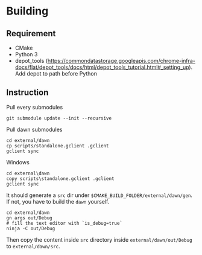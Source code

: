 # Building

## Requirement

- CMake
- Python 3
- depot_tools (https://commondatastorage.googleapis.com/chrome-infra-docs/flat/depot_tools/docs/html/depot_tools_tutorial.html#_setting_up). Add depot to path before Python

## Instruction

Pull every submodules

```
git submodule update --init --recursive
```

Pull dawn submodules

```
cd external/dawn
cp scripts/standalone.gclient .gclient
gclient sync
```

Windows

```
cd external\dawn
copy scripts\standalone.gclient .gclient
gclient sync
```

It should generate a `src` dir under `$CMAKE_BUILD_FOLDER/external/dawn/gen`. If not, you have to build the `dawn` yourself.

```
cd external/dawn
gn args out/Debug
# fill the text editor with `is_debug=true`
ninja -C out/Debug
```

Then copy the content inside `src` directory inside `external/dawn/out/Debug` to `external/dawn/src`.
